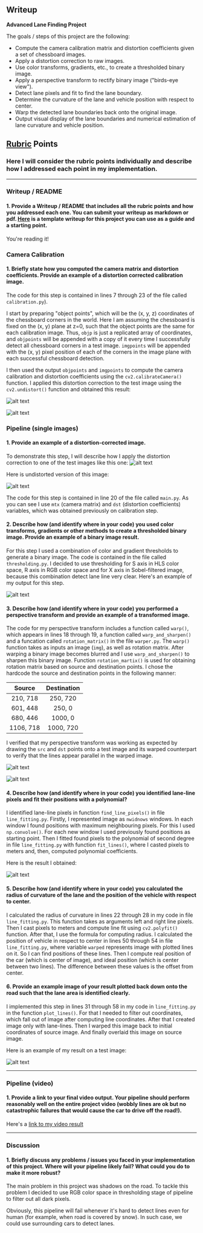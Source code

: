 ## Writeup

**Advanced Lane Finding Project**

The goals / steps of this project are the following:

* Compute the camera calibration matrix and distortion coefficients given a set of chessboard images.
* Apply a distortion correction to raw images.
* Use color transforms, gradients, etc., to create a thresholded binary image.
* Apply a perspective transform to rectify binary image ("birds-eye view").
* Detect lane pixels and fit to find the lane boundary.
* Determine the curvature of the lane and vehicle position with respect to center.
* Warp the detected lane boundaries back onto the original image.
* Output visual display of the lane boundaries and numerical estimation of lane curvature and vehicle position.

[//]: # (Image References)

[image1]: ./examples/undistorted_image.png "Undistorted"
[image2]: ./test_images/test1.jpg "Road Transformed"
[image3]: ./examples/binary_example.png "Binary Example"
[image4]: ./examples/warped_with_area.png "Warp Example"
[image5]: ./examples/fitted_polynomial.png "Fit Visual"
[image6]: ./examples/example_output.jpg "Output"
[image7]: ./examples/distorted_image.png "Distorted"
[image8]: ./examples/road_undistorted.png "Road undistorted"
[image9]: ./examples/source_image_with_area.png "Source image with area"
[video1]: ./project_video.mp4 "Video"


## [Rubric](https://review.udacity.com/#!/rubrics/571/view) Points

### Here I will consider the rubric points individually and describe how I addressed each point in my implementation.  

---

### Writeup / README

#### 1. Provide a Writeup / README that includes all the rubric points and how you addressed each one.  You can submit your writeup as markdown or pdf.  [Here](https://github.com/udacity/CarND-Advanced-Lane-Lines/blob/master/writeup_template.md) is a template writeup for this project you can use as a guide and a starting point.  

You're reading it!

### Camera Calibration

#### 1. Briefly state how you computed the camera matrix and distortion coefficients. Provide an example of a distortion corrected calibration image.

The code for this step is contained in lines 7 through 23 of the file called `calibration.py`).  

I start by preparing "object points", which will be the (x, y, z) coordinates of the chessboard corners in the world. Here I am assuming the chessboard is fixed on the (x, y) plane at z=0, such that the object points are the same for each calibration image.  Thus, `objp` is just a replicated array of coordinates, and `objpoints` will be appended with a copy of it every time I successfully detect all chessboard corners in a test image.  `imgpoints` will be appended with the (x, y) pixel position of each of the corners in the image plane with each successful chessboard detection.  

I then used the output `objpoints` and `imgpoints` to compute the camera calibration and distortion coefficients using the `cv2.calibrateCamera()` function.  I applied this distortion correction to the test image using the `cv2.undistort()` function and obtained this result: 

![alt text][image7]

![alt text][image1]

### Pipeline (single images)

#### 1. Provide an example of a distortion-corrected image.

To demonstrate this step, I will describe how I apply the distortion correction to one of the test images like this one:
![alt text][image2]

Here is undistorted version of this image:

![alt text][image8]

The code for this step is contained in line 20 of the file called `main.py`. 
As you can see I use `mtx` (camera matrix) and `dst` (distortion coefficients) variables, which was obtained previously on calibration step.

#### 2. Describe how (and identify where in your code) you used color transforms, gradients or other methods to create a thresholded binary image.  Provide an example of a binary image result.

For this step I used a combination of color and gradient thresholds to generate a binary image. The code is contained
in the file called `thresholding.py`. I decided to use thresholding for S axis in HLS color space, R axis in RGB color space and for X axis in
Sobel-filtered image, because this combination detect lane line very clear.
Here's an example of my output for this step.

![alt text][image3]

#### 3. Describe how (and identify where in your code) you performed a perspective transform and provide an example of a transformed image.
The code for my perspective transform includes a function called `warp()`, which appears in lines 18 through 19, 
a function called `warp_and_sharpen()` and a funcation called `rotation_matrix()` in the file `warper.py`. 
The `warp()` function takes as inputs an image (`img`), as well as rotation matrix. After warping a binary image 
becomes blurred and I use `warp_and_sharpen()` to sharpen this binary image. Function `rotation_martix()` is used for obtaining 
rotation matrix based on source and destination points.
I chose the hardcode the source and destination points in the following manner:

| Source        | Destination   | 
|:-------------:|:-------------:| 
| 210, 718      | 250, 720      | 
| 601, 448      | 250, 0        |
| 680, 446      | 1000, 0       |
| 1106, 718     | 1000, 720     |

I verified that my perspective transform was working as expected by drawing the `src` and `dst` points onto a test image 
and its warped counterpart to verify that the lines appear parallel in the warped image.

![alt text][image4]

![alt text][image9]

#### 4. Describe how (and identify where in your code) you identified lane-line pixels and fit their positions with a polynomial?

I identified lane-line pixels in function `find_line_pixels()` in file `line_fitting.py`. Firstly, I represented image
as `nwidnows` windows. In each window I found positions with maximum neighbouring pixels. For this I used `np.convolve()`.
For each new window I used previously found positions as starting point.
Then I fitted found pixels to the polynomial of second degree in file `line_fitting.py` with function `fit_lines()`,
where I casted pixels to meters and, then, computed polynomial coefficients.

Here is the result I obtained:

![alt text][image5]

#### 5. Describe how (and identify where in your code) you calculated the radius of curvature of the lane and the position of the vehicle with respect to center.

I calculated the radius of curvature in lines 22 through 28 in my code in file `line_fitting.py`.
This function takes as arguments left and right line pixels. Then I cast pixels to meters and compute line fit using 
`cv2.polyfit()` function. After that, I use the formula for computing radius.
I calculated the position of vehicle in respect to center in lines 50 through 54 in file `line_fitting.py`, where
variable `warped` represents image with plotted lines on it. So I can find positions of these lines. Then I compute
real position of the car (which is center of image), and ideal position (which is center between two lines). The 
difference between these values is the offset from center.

#### 6. Provide an example image of your result plotted back down onto the road such that the lane area is identified clearly.

I implemented this step in lines 31 through 58 in my code in `line_fitting.py` in the function `plot_lines()`. 
For that I needed to filter out coordinates, which fall out of image after computing line coordinates. After that
I created image only with lane-lines. Then I warped this image back to initial coordinates of source image. And finally
overlaid this image on source image.

Here is an example of my result on a test image:

![alt text][image6]

---

### Pipeline (video)

#### 1. Provide a link to your final video output.  Your pipeline should perform reasonably well on the entire project video (wobbly lines are ok but no catastrophic failures that would cause the car to drive off the road!).

Here's a [link to my video result](./output_videos/project_video.mp4)

---

### Discussion

#### 1. Briefly discuss any problems / issues you faced in your implementation of this project.  Where will your pipeline likely fail?  What could you do to make it more robust?

The main problem in this project was shadows on the road. To tackle this problem I decided to use RGB color space in
thresholding stage of pipeline to filter out all dark pixels.

Obviously, this pipeline will fail whenever it's hard to detect lines even for human (for example, when road is covered 
by snow). In such case, we could use surrounding cars to detect lanes.
